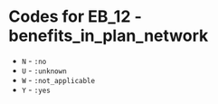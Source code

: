 # Codes for EB_12 - benefits_in_plan_network
* `N` - `:no`
* `U` - `:unknown`
* `W` - `:not_applicable`
* `Y` - `:yes`
